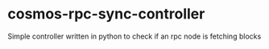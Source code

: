 # cosmos-rpc-sync-controller
Simple controller written in python to check if an rpc node is fetching blocks
